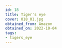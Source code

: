 ```yaml
---
id: 18 
title: Tiger's eye
cover: 018_01.jpg
obtained_from: Amazon
obtained_on: 2022-10-04
tags:
- tigers_eye
---
```


